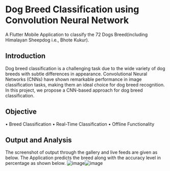 # Dog Breed Classification using Convolution Neural Network

A Flutter Mobile Application to classify the 72 Dogs Breed(including Himalayan Sheepdog i.e., Bhote Kukur).

## Introduction
Dog breed classification is a challenging task due to the wide variety of dog breeds with subtle differences in appearance. Convolutional Neural Networks (CNNs) have shown remarkable performance in image classification tasks, making them an ideal choice for dog breed recognition. In this project, we propose a CNN-based approach for dog breed classification.

## Objective
•	Breed Classification
•	Real-Time Classification
•	Offline Functionality

## Output and Analysis
The screenshot of output through the gallery and live feeds are given as below. The Application predicts the breed along with the accuracy level in percentage as shown below.
![image](https://github.com/thisiskritartha/Dog-Breed-Classification/assets/67311836/738a131d-969e-48d6-8da5-873608ad8fc2)![image](https://github.com/thisiskritartha/Dog-Breed-Classification/assets/67311836/25b24752-2478-4dc5-8f8d-c9cb69dcb564)




